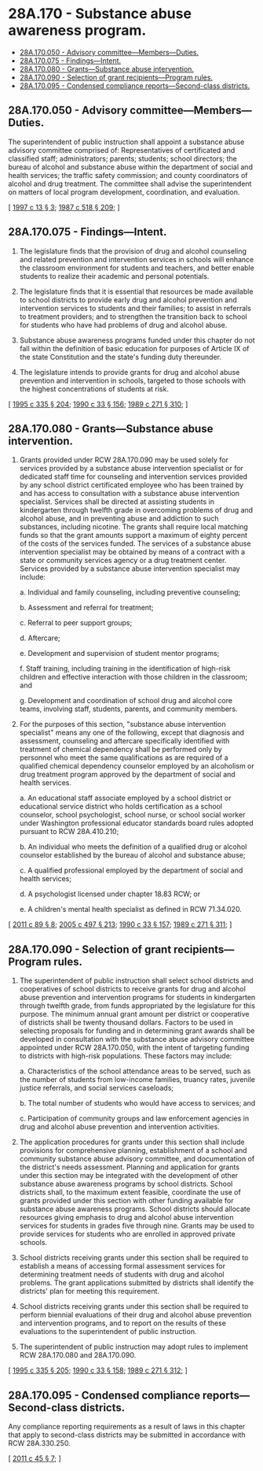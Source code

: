 # 28A.170 - Substance abuse awareness program.
* [28A.170.050 - Advisory committee—Members—Duties.](#28a170050---advisory-committeemembersduties)
* [28A.170.075 - Findings—Intent.](#28a170075---findingsintent)
* [28A.170.080 - Grants—Substance abuse intervention.](#28a170080---grantssubstance-abuse-intervention)
* [28A.170.090 - Selection of grant recipients—Program rules.](#28a170090---selection-of-grant-recipientsprogram-rules)
* [28A.170.095 - Condensed compliance reports—Second-class districts.](#28a170095---condensed-compliance-reportssecond-class-districts)
## 28A.170.050 - Advisory committee—Members—Duties.
The superintendent of public instruction shall appoint a substance abuse advisory committee comprised of: Representatives of certificated and classified staff; administrators; parents; students; school directors; the bureau of alcohol and substance abuse within the department of social and health services; the traffic safety commission; and county coordinators of alcohol and drug treatment. The committee shall advise the superintendent on matters of local program development, coordination, and evaluation.

\[ [1997 c 13 § 3](https://lawfilesext.leg.wa.gov/biennium/1997-98/Pdf/Bills/Session%20Laws/House/1288.SL.pdf?cite=1997%20c%2013%20§%203); [1987 c 518 § 209](https://leg.wa.gov/CodeReviser/documents/sessionlaw/1987c518.pdf?cite=1987%20c%20518%20§%20209); \]

## 28A.170.075 - Findings—Intent.
1. The legislature finds that the provision of drug and alcohol counseling and related prevention and intervention services in schools will enhance the classroom environment for students and teachers, and better enable students to realize their academic and personal potentials.

2. The legislature finds that it is essential that resources be made available to school districts to provide early drug and alcohol prevention and intervention services to students and their families; to assist in referrals to treatment providers; and to strengthen the transition back to school for students who have had problems of drug and alcohol abuse.

3. Substance abuse awareness programs funded under this chapter do not fall within the definition of basic education for purposes of Article IX of the state Constitution and the state's funding duty thereunder.

4. The legislature intends to provide grants for drug and alcohol abuse prevention and intervention in schools, targeted to those schools with the highest concentrations of students at risk.

\[ [1995 c 335 § 204](https://lawfilesext.leg.wa.gov/biennium/1995-96/Pdf/Bills/Session%20Laws/Senate/5169-S.SL.pdf?cite=1995%20c%20335%20§%20204); [1990 c 33 § 156](https://leg.wa.gov/CodeReviser/documents/sessionlaw/1990c33.pdf?cite=1990%20c%2033%20§%20156); [1989 c 271 § 310](https://leg.wa.gov/CodeReviser/documents/sessionlaw/1989c271.pdf?cite=1989%20c%20271%20§%20310); \]

## 28A.170.080 - Grants—Substance abuse intervention.
1. Grants provided under RCW 28A.170.090 may be used solely for services provided by a substance abuse intervention specialist or for dedicated staff time for counseling and intervention services provided by any school district certificated employee who has been trained by and has access to consultation with a substance abuse intervention specialist. Services shall be directed at assisting students in kindergarten through twelfth grade in overcoming problems of drug and alcohol abuse, and in preventing abuse and addiction to such substances, including nicotine. The grants shall require local matching funds so that the grant amounts support a maximum of eighty percent of the costs of the services funded. The services of a substance abuse intervention specialist may be obtained by means of a contract with a state or community services agency or a drug treatment center. Services provided by a substance abuse intervention specialist may include:

   a. Individual and family counseling, including preventive counseling;

   b. Assessment and referral for treatment;

   c. Referral to peer support groups;

   d. Aftercare;

   e. Development and supervision of student mentor programs;

   f. Staff training, including training in the identification of high-risk children and effective interaction with those children in the classroom; and

   g. Development and coordination of school drug and alcohol core teams, involving staff, students, parents, and community members.

2. For the purposes of this section, "substance abuse intervention specialist" means any one of the following, except that diagnosis and assessment, counseling and aftercare specifically identified with treatment of chemical dependency shall be performed only by personnel who meet the same qualifications as are required of a qualified chemical dependency counselor employed by an alcoholism or drug treatment program approved by the department of social and health services.

   a. An educational staff associate employed by a school district or educational service district who holds certification as a school counselor, school psychologist, school nurse, or school social worker under Washington professional educator standards board rules adopted pursuant to RCW 28A.410.210;

   b. An individual who meets the definition of a qualified drug or alcohol counselor established by the bureau of alcohol and substance abuse;

   c. A qualified professional employed by the department of social and health services;

   d. A psychologist licensed under chapter 18.83 RCW; or

   e. A children's mental health specialist as defined in RCW 71.34.020.

\[ [2011 c 89 § 8](https://lawfilesext.leg.wa.gov/biennium/2011-12/Pdf/Bills/Session%20Laws/Senate/5020-S.SL.pdf?cite=2011%20c%2089%20§%208); [2005 c 497 § 213](https://lawfilesext.leg.wa.gov/biennium/2005-06/Pdf/Bills/Session%20Laws/Senate/5732-S.SL.pdf?cite=2005%20c%20497%20§%20213); [1990 c 33 § 157](https://leg.wa.gov/CodeReviser/documents/sessionlaw/1990c33.pdf?cite=1990%20c%2033%20§%20157); [1989 c 271 § 311](https://leg.wa.gov/CodeReviser/documents/sessionlaw/1989c271.pdf?cite=1989%20c%20271%20§%20311); \]

## 28A.170.090 - Selection of grant recipients—Program rules.
1. The superintendent of public instruction shall select school districts and cooperatives of school districts to receive grants for drug and alcohol abuse prevention and intervention programs for students in kindergarten through twelfth grade, from funds appropriated by the legislature for this purpose. The minimum annual grant amount per district or cooperative of districts shall be twenty thousand dollars. Factors to be used in selecting proposals for funding and in determining grant awards shall be developed in consultation with the substance abuse advisory committee appointed under RCW 28A.170.050, with the intent of targeting funding to districts with high-risk populations. These factors may include:

   a. Characteristics of the school attendance areas to be served, such as the number of students from low-income families, truancy rates, juvenile justice referrals, and social services caseloads;

   b. The total number of students who would have access to services; and

   c. Participation of community groups and law enforcement agencies in drug and alcohol abuse prevention and intervention activities.

2. The application procedures for grants under this section shall include provisions for comprehensive planning, establishment of a school and community substance abuse advisory committee, and documentation of the district's needs assessment. Planning and application for grants under this section may be integrated with the development of other substance abuse awareness programs by school districts. School districts shall, to the maximum extent feasible, coordinate the use of grants provided under this section with other funding available for substance abuse awareness programs. School districts should allocate resources giving emphasis to drug and alcohol abuse intervention services for students in grades five through nine. Grants may be used to provide services for students who are enrolled in approved private schools.

3. School districts receiving grants under this section shall be required to establish a means of accessing formal assessment services for determining treatment needs of students with drug and alcohol problems. The grant applications submitted by districts shall identify the districts' plan for meeting this requirement.

4. School districts receiving grants under this section shall be required to perform biennial evaluations of their drug and alcohol abuse prevention and intervention programs, and to report on the results of these evaluations to the superintendent of public instruction.

5. The superintendent of public instruction may adopt rules to implement RCW 28A.170.080 and 28A.170.090.

\[ [1995 c 335 § 205](https://lawfilesext.leg.wa.gov/biennium/1995-96/Pdf/Bills/Session%20Laws/Senate/5169-S.SL.pdf?cite=1995%20c%20335%20§%20205); [1990 c 33 § 158](https://leg.wa.gov/CodeReviser/documents/sessionlaw/1990c33.pdf?cite=1990%20c%2033%20§%20158); [1989 c 271 § 312](https://leg.wa.gov/CodeReviser/documents/sessionlaw/1989c271.pdf?cite=1989%20c%20271%20§%20312); \]

## 28A.170.095 - Condensed compliance reports—Second-class districts.
Any compliance reporting requirements as a result of laws in this chapter that apply to second-class districts may be submitted in accordance with RCW 28A.330.250.

\[ [2011 c 45 § 7](https://lawfilesext.leg.wa.gov/biennium/2011-12/Pdf/Bills/Session%20Laws/Senate/5184-S.SL.pdf?cite=2011%20c%2045%20§%207); \]

